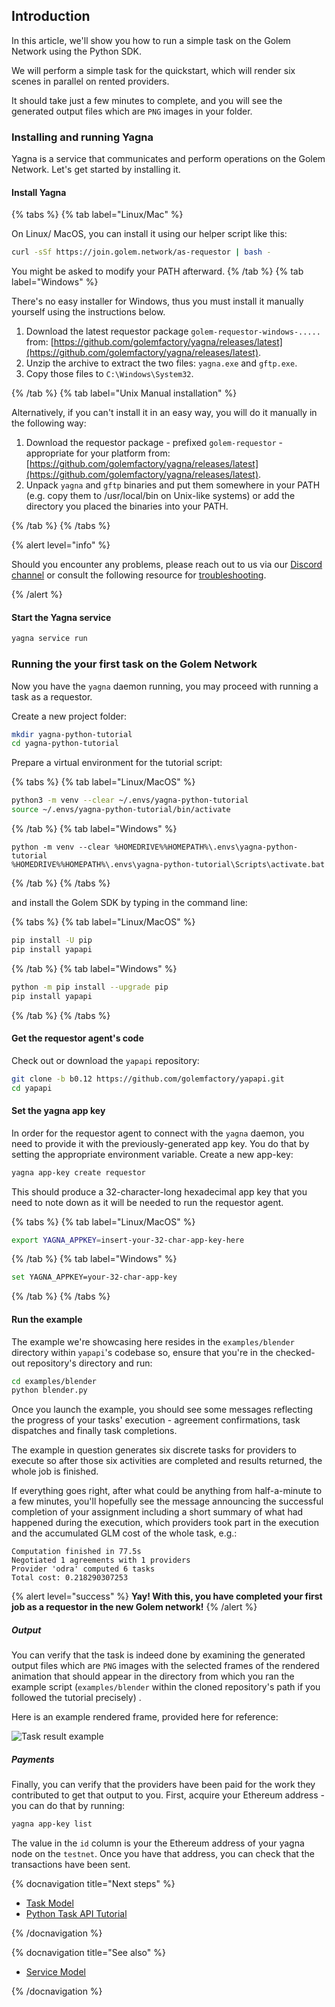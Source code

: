 ## Introduction

In this article, we'll show you how to run a simple task on the Golem Network using the Python SDK.

We will perform a simple task for the quickstart, which will render six scenes in parallel on rented providers.

It should take just a few minutes to complete, and you will see the generated output files which are `PNG` images in your folder.

### Installing and running Yagna

Yagna is a service that communicates and perform operations on the Golem Network. Let's get started by installing it.

#### Install Yagna

{% tabs %}
{% tab label="Linux/Mac" %}

On Linux/ MacOS, you can install it using our helper script like this:

```bash
curl -sSf https://join.golem.network/as-requestor | bash -
```

You might be asked to modify your PATH afterward.
{% /tab %}
{% tab label="Windows" %}

There's no easy installer for Windows, thus you must install it manually yourself using the instructions below.

1. Download the latest requestor package `golem-requestor-windows-.....` from: [https://github.com/golemfactory/yagna/releases/latest](https://github.com/golemfactory/yagna/releases/latest).
2. Unzip the archive to extract the two files: `yagna.exe` and `gftp.exe`.
3. Copy those files to `C:\Windows\System32`.

{% /tab %}
{% tab label="Unix Manual installation" %}

Alternatively, if you can't install it in an easy way, you will do it manually in the following way:

1. Download the requestor package - prefixed `golem-requestor` - appropriate for your platform from: [https://github.com/golemfactory/yagna/releases/latest](https://github.com/golemfactory/yagna/releases/latest).
2. Unpack `yagna` and `gftp` binaries and put them somewhere in your PATH (e.g. copy them to /usr/local/bin on Unix-like systems) or add the directory you placed the binaries into your PATH.

{% /tab %}
{% /tabs %}

{% alert level="info" %}

Should you encounter any problems, please reach out to us via our [Discord channel](https://chat.golem.network/) or consult the following resource for [troubleshooting](/docs/troubleshooting/yagna).

{% /alert %}

#### Start the Yagna service

```bash
yagna service run
```

### Running the your first task on the Golem Network

Now you have the `yagna` daemon running, you may proceed with running a task as a requestor.

Create a new project folder:

```bash
mkdir yagna-python-tutorial
cd yagna-python-tutorial
```

Prepare a virtual environment for the tutorial script:

{% tabs %}
{% tab label="Linux/MacOS" %}

```bash
python3 -m venv --clear ~/.envs/yagna-python-tutorial
source ~/.envs/yagna-python-tutorial/bin/activate
```

{% /tab  %}
{% tab label="Windows" %}

```
python -m venv --clear %HOMEDRIVE%%HOMEPATH%\.envs\yagna-python-tutorial
%HOMEDRIVE%%HOMEPATH%\.envs\yagna-python-tutorial\Scripts\activate.bat
```

{% /tab %}
{% /tabs %}

and install the Golem SDK by typing in the command line:

{% tabs %}
{% tab label="Linux/MacOS" %}

```bash
pip install -U pip
pip install yapapi
```

{% /tab  %}
{% tab label="Windows" %}

```bash
python -m pip install --upgrade pip
pip install yapapi
```

{% /tab %}
{% /tabs %}

#### Get the requestor agent's code

Check out or download the `yapapi` repository:

```bash
git clone -b b0.12 https://github.com/golemfactory/yapapi.git
cd yapapi
```

#### Set the yagna app key

In order for the requestor agent to connect with the `yagna` daemon, you need to provide it with the previously-generated app key. You do that by setting the appropriate environment variable. Create a new app-key:

```bash
yagna app-key create requestor
```

This should produce a 32-character-long hexadecimal app key that you need to note down as it will be needed to run the requestor agent.

{% tabs %}
{% tab label="Linux/MacOS" %}

```bash
export YAGNA_APPKEY=insert-your-32-char-app-key-here
```

{% /tab  %}
{% tab label="Windows" %}

```bash
set YAGNA_APPKEY=your-32-char-app-key
```

{% /tab %}
{% /tabs %}

#### Run the example

The example we're showcasing here resides in the `examples/blender` directory within `yapapi`'s codebase so, ensure that you're in the checked-out repository's directory and run:

```bash
cd examples/blender
python blender.py
```

Once you launch the example, you should see some messages reflecting the progress of your tasks' execution - agreement confirmations, task dispatches and finally task completions.

The example in question generates six discrete tasks for providers to execute so after those six activities are completed and results returned, the whole job is finished.

If everything goes right, after what could be anything from half-a-minute to a few minutes, you'll hopefully see the message announcing the successful completion of your assignment including a short summary of what had happened during the execution, which providers took part in the execution and the accumulated GLM cost of the whole task, e.g.:

`Computation finished in 77.5s`\
`Negotiated 1 agreements with 1 providers`\
`Provider 'odra' computed 6 tasks`\
`Total cost: 0.218290307253`

{% alert level="success" %}
**Yay! With this, you have completed your first job as a requestor in the new Golem network!**
{% /alert %}

##### Output

You can verify that the task is indeed done by examining the generated output files which are `PNG` images with the selected frames of the rendered animation that should appear in the directory from which you ran the example script (`examples/blender` within the cloned repository's path if you followed the tutorial precisely) .

Here is an example rendered frame, provided here for reference:

![Task result example](/output_0.png)

##### Payments

Finally, you can verify that the providers have been paid for the work they contributed to get that output to you. First, acquire your Ethereum address - you can do that by running:

```bash
yagna app-key list
```

The value in the `id` column is your the Ethereum address of your yagna node on the `testnet`. Once you have that address, you can check that the transactions have been sent.

{% docnavigation title="Next steps" %}

- [Task Model](/docs/creators/python/guides/task-model)
- [Python Task API Tutorial ](/docs/creators/python/tutorials/service-example-0-hello-world)

{% /docnavigation %}

{% docnavigation title="See also" %}

- [Service Model](/docs/creators/python/guides/service-model)

{% /docnavigation %}
